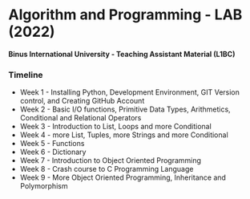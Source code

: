 # Algorithm and Programming - LAB (2022)

**Binus International University - Teaching Assistant Material (L1BC)**

### Timeline

- Week 1 - Installing Python, Development Environment, GIT Version control, and Creating GitHub Account
- Week 2 - Basic I/O functions, Primitive Data Types, Arithmetics, Conditional and Relational Operators
- Week 3 - Introduction to List, Loops and more Conditional
- Week 4 - more List, Tuples, more Strings and more Conditional
- Week 5 - Functions
- Week 6 - Dictionary
- Week 7 - Introduction to Object Oriented Programming
- Week 8 - Crash course to C Programming Language
- Week 9 - More Object Oriented Programming, Inheritance and Polymorphism
